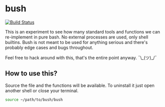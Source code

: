 # bush

[![Build Status](https://travis-ci.org/dylanaraps/bush.svg?branch=master)](https://travis-ci.org/dylanaraps/bush)

This is an experiment to see how many standard tools and functions we can re-implement in pure bash. No external processes are used, only shell builtins. Bush is not meant to be used for anything serious and there's probably edge cases and bugs throughout.

Feel free to hack around with this, that's the entire point anyway. ¯\\\_(ツ)\_/¯


## How to use this?

Source the file and the functions will be available. To uninstall it just open another shell or close your terminal.

```sh
source ~/path/to/bush/bush
```
